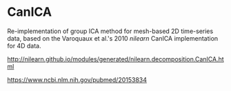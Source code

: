 # CanICA
Re-implementation of group ICA method for mesh-based 2D time-series data, based on the Varoquaux et al.'s 2010 *nilearn* CanICA implementation for 4D data.

http://nilearn.github.io/modules/generated/nilearn.decomposition.CanICA.html

https://www.ncbi.nlm.nih.gov/pubmed/20153834
